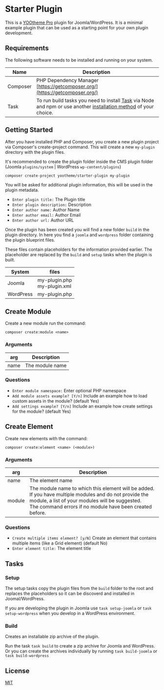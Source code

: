# Starter Plugin

This is a [YOOtheme Pro](https://yootheme.com) plugin for Joomla/WordPress. It is a minimal example plugin that can be used as a starting point for your own plugin development.

## Requirements

The following software needs to be installed and running on your system.

| Name     | Description                                                                |
|----------|----------------------------------------------------------------------------|
| Composer | PHP Dependency Manager [https://getcomposer.org/](https://getcomposer.org/) |
| Task     | To run build tasks you need to install [Task](https://taskfile.dev) via Node and npm or use another [installation method](https://taskfile.dev/installation/) of your choice.|

## Getting Started

After you have installed PHP and Composer, you create a new plugin project via Composer's create-project command. This will create a new `my-plugin` directory with the plugin files.

It's recommended to create the plugin folder inside the CMS plugin folder (Joomla `plugins/system` | WordPress `wp-content/plugins`)

```bash
composer create-project yootheme/starter-plugin my-plugin
```

You will be asked for additional plugin information, this will be used in the plugin metadata.

- `Enter plugin title:` The Plugin title
- `Enter plugin description:` Description
- `Enter author name:` Author Name
- `Enter author email:` Author Email
- `Enter author url:` Author URL


Once the plugin has been created you will find a new folder `build` in the plugin directory.
In here you find a `joomla` and `wordpress` folder containing the plugin blueprint files.

These files contain placeholders for the information provided earlier. The placeholder are replaced by the `build` and `setup` tasks when the plugin is built.

| System    | files                            |
|-----------|----------------------------------|
| Joomla    | my-plugin.php <br> my-plugin.xml |
| WordPress | my-plugin.php |

## Create Module

Create a new module run the command:

`composer create:module <name>`

### Arguments

| arg  | Description     |
|------|-----------------|
| name | The module name |

### Questions

- `Enter module namespace:` Enter optional PHP namespace
- `Add module assets example? [Y/n]` Include an example how to load custom assets in the module? (default Yes)
- `Add settings example? [Y/n]` Include an example how create settings for the module? (default Yes)

## Create Element

Create new elements with the command:

`composer create:element <name> (<module>)`

### Arguments

| arg    | Description     |
|--------|-----------------|
| name   | The element name |
| module | The module name to which this element will be added. If you have multiple modules and do not provide the module, a list of your modules will be suggested. <br>  The command errors if no module have been created before. |

### Questions

- `Create multiple items element? [y/N]` Create an element that contains multiple items (like a Grid element) (default No)
- `Enter element title:` The element title


## Tasks

### Setup

The setup tasks copy the plugin files from the `build` folder to the root and replaces the placeholders so it can be discoverd and installed in Joomal/WordPress.

If you are developing the plugin in Joomla use `task setup-joomla` or `task setup-wordpress` when you develop in a WordPress environment.

### Build

Creates an installable zip archive of the plugin.

Run the task `task build` to create a zip archive for Joomla and WordPress. Or you can create the archives individually by running `task build-joomla` or `task build-wordpress`

## License

[MIT](https://opensource.org/licenses/MIT)
